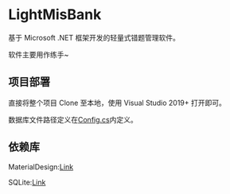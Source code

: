 # LightMisBank
基于 Microsoft .NET 框架开发的轻量式错题管理软件。

软件主要用作练手~

## 项目部署
直接将整个项目 Clone 至本地，使用 Visual Studio 2019+ 打开即可。

数据库文件路径定义在[Config.cs](Config.cs)内定义。

## 依赖库
MaterialDesign:[Link](https://github.com/MaterialDesignInXAML/MaterialDesignInXamlToolkit)

SQLite:[Link](https://sqlite.org/index.html)
